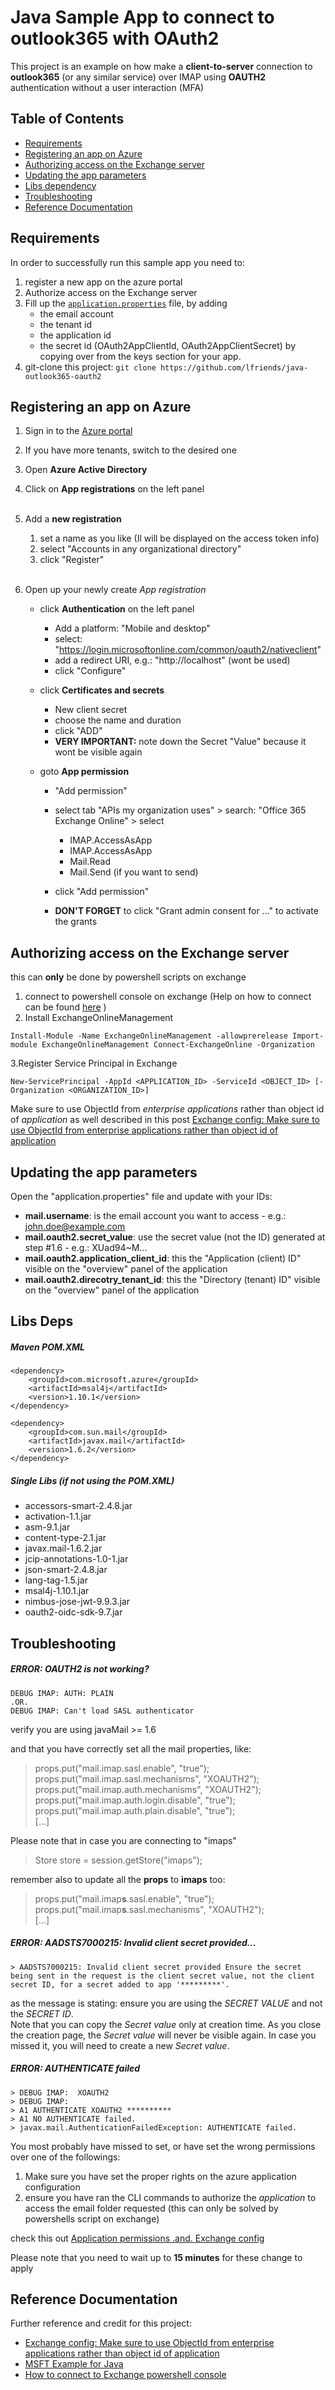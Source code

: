
# Java Sample App to connect to outlook365 with OAuth2


This project is an example on how make a **client-to-server** connection to **outlook365** (or any similar service) over IMAP using **OAUTH2** authentication
without a user interaction (MFA)


## Table of Contents

* [Requirements](#requirements)
* [Registering an app on Azure](#registering-an-app-on-azure)
* [Authorizing access on the Exchange server](#authorizing-access-on-the-exchange-server)
* [Updating the app parameters](#updating-the-app-parameters)
* [Libs dependency](#libs-deps)
* [Troubleshooting](#troubleshooting)
* [Reference Documentation](#reference-documentation)



## Requirements

In order to successfully run this sample app you need to:

1. register a new app on the azure portal
1. Authorize access on the Exchange server
1. Fill up the [`application.properties`](src/main/resources/application.properties) file, by adding 
    * the email account
    * the tenant id
    * the application id
    * the secret id  (OAuth2AppClientId, OAuth2AppClientSecret) by copying over from the keys section for your app.
1.  git-clone this project: `git clone https://github.com/lfriends/java-outlook365-oauth2`

 
## Registering an app on Azure

1. Sign in to the [Azure portal](https://portal.azure.com/)
1. If you have more tenants, switch to the desired one
1. Open **Azure Active Directory**
1. Click on **App registrations** on the left panel
<br><br>

1. Add a **new registration**
    1. set a name as you like (Il will be displayed on the access token info) 
    1. select "Accounts in any organizational directory" 
    1. click "Register"
<br><br>

1. Open up your newly create *App registration*

    * click **Authentication** on the left panel 
        * Add a platform: "Mobile and desktop" 
        * select: "https://login.microsoftonline.com/common/oauth2/nativeclient" 
        * add a redirect URI, e.g.: "http://localhost" (wont be used) 
        * click "Configure"
        
     * click **Certificates and secrets** 
        * New client secret
        * choose the name and duration
        * click "ADD"
        * **VERY IMPORTANT:** note down the Secret "Value" because it wont be visible again
        
     * goto **App permission**
         * "Add permission"
         * select tab "APIs my organization uses" > search: "Office 365 Exchange Online" > select

             * IMAP.AccessAsApp
             * IMAP.AccessAsApp
             * Mail.Read
             * Mail.Send (if you want to send)
             
         * click "Add permission"
         * **DON'T FORGET** to click "Grant admin consent for ..." to activate the grants

        
        

 
## Authorizing access on the Exchange server

this can **only** be done by powershell scripts on exchange

1. connect to powershell console on exchange (Help on how to connect can be found [here](https://learn.microsoft.com/en-us/powershell/exchange/connect-to-exchange-online-powershell?view=exchange-ps) )
1. Install ExchangeOnlineManagement

```
Install-Module -Name ExchangeOnlineManagement -allowprerelease Import-module ExchangeOnlineManagement Connect-ExchangeOnline -Organization   
```


  3.Register Service Principal in Exchange

```
New-ServicePrincipal -AppId <APPLICATION_ID> -ServiceId <OBJECT_ID> [-Organization <ORGANIZATION_ID>]   
```

Make sure to use ObjectId from *enterprise applications* rather than object id of *application*
as well described in this post 
[Exchange config: Make sure to use ObjectId from enterprise applications rather than object id of application ](https://stackoverflow.com/questions/74899182/how-to-read-my-outlook-mail-using-java-and-oauth2-0-with-application-regsitratio?answertab=scoredesc#tab-top)


 
## Updating the app parameters


Open the "application.properties" file and update with your IDs:

* **mail.username**: is the email account you want to access - e.g.: john.doe@example.com
* **mail.oauth2.secret_value**: use the secret value (not the ID) generated at step #1.6 - e.g.: XUad94~M...
* **mail.oauth2.application_client_id**: this the "Application (client) ID" visible on the "overview" panel of the application
* **mail.oauth2.direcotry_tenant_id**: this the "Directory (tenant) ID" visible on the "overview" panel of the application



## Libs Deps


##### Maven POM.XML
```
<dependency>
    <groupId>com.microsoft.azure</groupId>
    <artifactId>msal4j</artifactId>
    <version>1.10.1</version>
</dependency>

<dependency>
    <groupId>com.sun.mail</groupId>
    <artifactId>javax.mail</artifactId>
    <version>1.6.2</version>
</dependency>
```	

##### Single Libs (if not using the POM.XML)

* accessors-smart-2.4.8.jar
* activation-1.1.jar
* asm-9.1.jar
* content-type-2.1.jar
* javax.mail-1.6.2.jar
* jcip-annotations-1.0-1.jar
* json-smart-2.4.8.jar
* lang-tag-1.5.jar
* msal4j-1.10.1.jar
* nimbus-jose-jwt-9.9.3.jar
* oauth2-oidc-sdk-9.7.jar



## Troubleshooting

##### ERROR: OAUTH2 is not working?

 	
```
DEBUG IMAP: AUTH: PLAIN
.OR.
DEBUG IMAP: Can't load SASL authenticator 
```

verify you are using javaMail >= 1.6 
   
and that you have correctly set all the mail properties, like:

> props.put("mail.imap.sasl.enable", "true");  
> props.put("mail.imap.sasl.mechanisms", "XOAUTH2");  
> props.put("mail.imap.auth.mechanisms", "XOAUTH2");  
> props.put("mail.imap.auth.login.disable", "true");  
> props.put("mail.imap.auth.plain.disable", "true");  
> [...]   

Please note that in case you are connecting to "imaps"

> Store store = session.getStore("imaps");  

remember also to update all the **props** to **imaps** too: 
   
> props.put("mail.imap**s**.sasl.enable", "true");  
> props.put("mail.imap**s**.sasl.mechanisms", "XOAUTH2");   
> [...]   

   

##### ERROR:  AADSTS7000215: Invalid client secret provided...

```
> AADSTS7000215: Invalid client secret provided Ensure the secret being sent in the request is the client secret value, not the client secret ID, for a secret added to app '*********'.
```
	
as the message is stating: ensure you are using the *SECRET VALUE* and not the *SECRET ID*.  
Note that you can copy the *Secret value* only at creation time. As you close the creation page, the *Secret value* will never be visible again.
In case you missed it, you will need to create a new *Secret value*.


##### ERROR:  AUTHENTICATE failed

```
> DEBUG IMAP:  XOAUTH2  
> DEBUG IMAP:   
> A1 AUTHENTICATE XOAUTH2 **********   
> A1 NO AUTHENTICATE failed.   
> javax.mail.AuthenticationFailedException: AUTHENTICATE failed.  
```

You most probably have missed to set, or have set the wrong permissions over one of the followings:

1. Make sure you have set the proper rights on the azure application configuration
2. ensure you have ran the CLI commands to authorize the *application* to access the email folder requested (this can only be solved by powershells script on exchange) 

check this out [Application permissions .and. Exchange config](https://stackoverflow.com/questions/74899182/how-to-read-my-outlook-mail-using-java-and-oauth2-0-with-application-regsitratio?answertab=scoredesc#tab-top)

Please note that you need to wait up to **15 minutes** for these change to apply


## Reference Documentation

Further reference and credit for this project:

* [Exchange config: Make sure to use ObjectId from enterprise applications rather than object id of application ](https://stackoverflow.com/questions/74899182/how-to-read-my-outlook-mail-using-java-and-oauth2-0-with-application-regsitratio?answertab=scoredesc#tab-top)
* [MSFT Example for Java](https://github.com/Azure-Samples/ms-identity-msal-java-samples/tree/main/2.%20Client-Side%20Scenarios/Integrated-Windows-Auth-Flow#step-3--register-the-sample-with-your-azure-active-directory-tenant)
* [How to connect to Exchange powershell console](https://learn.microsoft.com/en-us/powershell/exchange/connect-to-exchange-online-powershell?view=exchange-ps)

